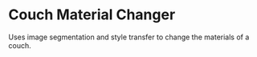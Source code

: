 # Couch Material Changer
Uses image segmentation and style transfer to change the materials of a couch.
